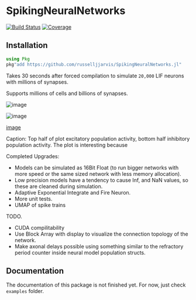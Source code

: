 # SpikingNeuralNetworks

[![Build Status](https://ci.appveyor.com/api/projects/status/github/AStupidBear/SpikingNeuralNetworks.jl?svg=true)](https://ci.appveyor.com/project/AStupidBear/SpikingNeuralNetworks-jl)
[![Coverage](https://codecov.io/gh/AStupidBear/SpikingNeuralNetworks.jl/branch/master/graph/badge.svg)](https://codecov.io/gh/AStupidBear/SpikingNeuralNetworks.jl)

## Installation

```julia
using Pkg
pkg"add https://github.com/russelljjarvis/SpikingNeuralNetworks.jl"
```

Takes 30 seconds after forced compilation to simulate `20,000` LIF neurons with millions of synapses.

Supports millions of cells and billions of synapses.

![image](https://user-images.githubusercontent.com/7786645/227809077-b7b19bf0-cffc-493f-9d28-2034d1bdf038.png)


![image](https://user-images.githubusercontent.com/7786645/227809116-d7180fbd-e937-4bdb-bb0d-77645c1eb284.png)

[image](https://user-images.githubusercontent.com/7786645/228695786-d496ce45-8df2-401f-a72c-ec48b8281d83.png)

Caption: Top half of plot excitatory population activity, bottom half inhibitory population activity. The plot is interesting because 

Completed Upgrades:

* Models can be simulated as 16Bit Float (to run bigger networks with more speed or the same sized network with less memory allocation).
*   Low precision models have a tendency to cause Inf, and NaN values, so these are cleaned during simulation.
* Adaptive Exponential Integrate and Fire Neuron.
* More unit tests.
* UMAP of spike trains

TODO.
* CUDA compilitability
* Use Block Array with display to visualize the connection topology of the network.
* Make axonal delays possible using something similar to the refractory period counter inside neural model population structs.

## Documentation

The documentation of this package is not finished yet. For now, just check `examples` folder.

